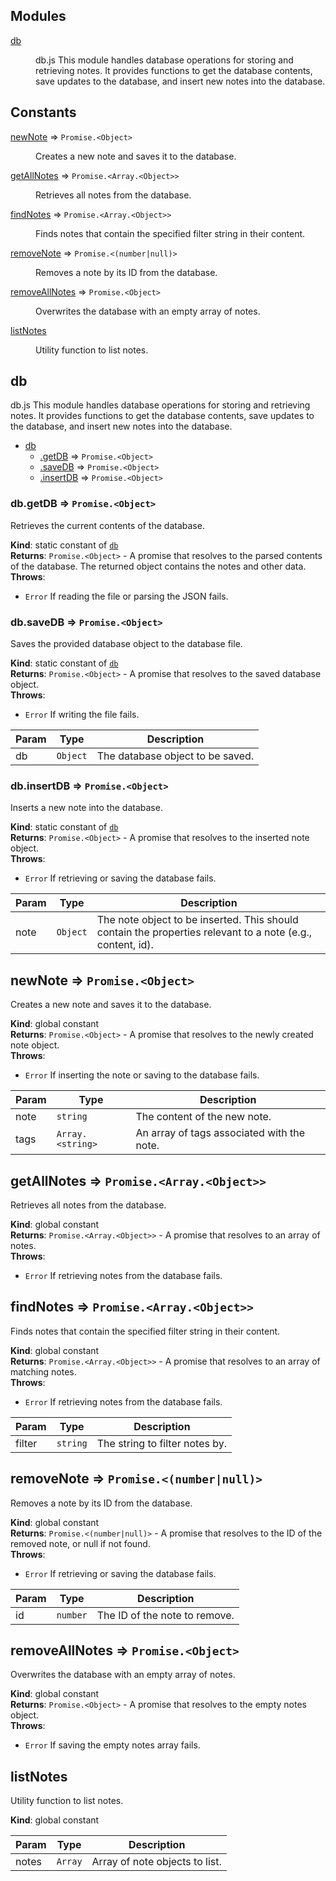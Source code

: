 ## Modules

<dl>
<dt><a href="#module_db">db</a></dt>
<dd><p>db.js
This module handles database operations for storing and retrieving notes.
It provides functions to get the database contents, save updates to the database, 
and insert new notes into the database.</p>
</dd>
</dl>

## Constants

<dl>
<dt><a href="#newNote">newNote</a> ⇒ <code>Promise.&lt;Object&gt;</code></dt>
<dd><p>Creates a new note and saves it to the database.</p>
</dd>
<dt><a href="#getAllNotes">getAllNotes</a> ⇒ <code>Promise.&lt;Array.&lt;Object&gt;&gt;</code></dt>
<dd><p>Retrieves all notes from the database.</p>
</dd>
<dt><a href="#findNotes">findNotes</a> ⇒ <code>Promise.&lt;Array.&lt;Object&gt;&gt;</code></dt>
<dd><p>Finds notes that contain the specified filter string in their content.</p>
</dd>
<dt><a href="#removeNote">removeNote</a> ⇒ <code>Promise.&lt;(number|null)&gt;</code></dt>
<dd><p>Removes a note by its ID from the database.</p>
</dd>
<dt><a href="#removeAllNotes">removeAllNotes</a> ⇒ <code>Promise.&lt;Object&gt;</code></dt>
<dd><p>Overwrites the database with an empty array of notes.</p>
</dd>
<dt><a href="#listNotes">listNotes</a></dt>
<dd><p>Utility function to list notes.</p>
</dd>
</dl>

<a name="module_db"></a>

## db
db.jsThis module handles database operations for storing and retrieving notes.It provides functions to get the database contents, save updates to the database, and insert new notes into the database.


* [db](#module_db)
    * [.getDB](#module_db.getDB) ⇒ <code>Promise.&lt;Object&gt;</code>
    * [.saveDB](#module_db.saveDB) ⇒ <code>Promise.&lt;Object&gt;</code>
    * [.insertDB](#module_db.insertDB) ⇒ <code>Promise.&lt;Object&gt;</code>

<a name="module_db.getDB"></a>

### db.getDB ⇒ <code>Promise.&lt;Object&gt;</code>
Retrieves the current contents of the database.

**Kind**: static constant of [<code>db</code>](#module_db)  
**Returns**: <code>Promise.&lt;Object&gt;</code> - A promise that resolves to the parsed contents of the database.                           The returned object contains the notes and other data.  
**Throws**:

- <code>Error</code> If reading the file or parsing the JSON fails.

<a name="module_db.saveDB"></a>

### db.saveDB ⇒ <code>Promise.&lt;Object&gt;</code>
Saves the provided database object to the database file.

**Kind**: static constant of [<code>db</code>](#module_db)  
**Returns**: <code>Promise.&lt;Object&gt;</code> - A promise that resolves to the saved database object.  
**Throws**:

- <code>Error</code> If writing the file fails.


| Param | Type | Description |
| --- | --- | --- |
| db | <code>Object</code> | The database object to be saved. |

<a name="module_db.insertDB"></a>

### db.insertDB ⇒ <code>Promise.&lt;Object&gt;</code>
Inserts a new note into the database.

**Kind**: static constant of [<code>db</code>](#module_db)  
**Returns**: <code>Promise.&lt;Object&gt;</code> - A promise that resolves to the inserted note object.  
**Throws**:

- <code>Error</code> If retrieving or saving the database fails.


| Param | Type | Description |
| --- | --- | --- |
| note | <code>Object</code> | The note object to be inserted. This should contain                         the properties relevant to a note (e.g., content, id). |

<a name="newNote"></a>

## newNote ⇒ <code>Promise.&lt;Object&gt;</code>
Creates a new note and saves it to the database.

**Kind**: global constant  
**Returns**: <code>Promise.&lt;Object&gt;</code> - A promise that resolves to the newly created note object.  
**Throws**:

- <code>Error</code> If inserting the note or saving to the database fails.


| Param | Type | Description |
| --- | --- | --- |
| note | <code>string</code> | The content of the new note. |
| tags | <code>Array.&lt;string&gt;</code> | An array of tags associated with the note. |

<a name="getAllNotes"></a>

## getAllNotes ⇒ <code>Promise.&lt;Array.&lt;Object&gt;&gt;</code>
Retrieves all notes from the database.

**Kind**: global constant  
**Returns**: <code>Promise.&lt;Array.&lt;Object&gt;&gt;</code> - A promise that resolves to an array of notes.  
**Throws**:

- <code>Error</code> If retrieving notes from the database fails.

<a name="findNotes"></a>

## findNotes ⇒ <code>Promise.&lt;Array.&lt;Object&gt;&gt;</code>
Finds notes that contain the specified filter string in their content.

**Kind**: global constant  
**Returns**: <code>Promise.&lt;Array.&lt;Object&gt;&gt;</code> - A promise that resolves to an array of matching notes.  
**Throws**:

- <code>Error</code> If retrieving notes from the database fails.


| Param | Type | Description |
| --- | --- | --- |
| filter | <code>string</code> | The string to filter notes by. |

<a name="removeNote"></a>

## removeNote ⇒ <code>Promise.&lt;(number\|null)&gt;</code>
Removes a note by its ID from the database.

**Kind**: global constant  
**Returns**: <code>Promise.&lt;(number\|null)&gt;</code> - A promise that resolves to the ID of the removed note, or null if not found.  
**Throws**:

- <code>Error</code> If retrieving or saving the database fails.


| Param | Type | Description |
| --- | --- | --- |
| id | <code>number</code> | The ID of the note to remove. |

<a name="removeAllNotes"></a>

## removeAllNotes ⇒ <code>Promise.&lt;Object&gt;</code>
Overwrites the database with an empty array of notes.

**Kind**: global constant  
**Returns**: <code>Promise.&lt;Object&gt;</code> - A promise that resolves to the empty notes object.  
**Throws**:

- <code>Error</code> If saving the empty notes array fails.

<a name="listNotes"></a>

## listNotes
Utility function to list notes.

**Kind**: global constant  

| Param | Type | Description |
| --- | --- | --- |
| notes | <code>Array</code> | Array of note objects to list. |

